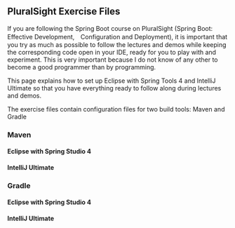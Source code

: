## PluralSight Exercise Files

If you are following the Spring Boot course on PluralSight (Spring Boot:
  Effective Development,　Configuration and Deployment), it is important that
  you try as much as possible to follow the lectures and demos while keeping
  the corresponding code open in your IDE, ready for you to play with and
  experiment. This is very important because I do not know of any other to
  become a good programmer than by programming.

This page explains how to set up Eclipse with Spring Tools 4 and IntelliJ
  Ultimate so that you have everything ready to follow along during lectures
  and demos.  

The exercise files contain configuration files for two build tools: Maven and
Gradle

### Maven

#### Eclipse with Spring Studio 4
#### IntelliJ Ultimate

### Gradle

#### Eclipse with Spring Studio 4
#### IntelliJ Ultimate
